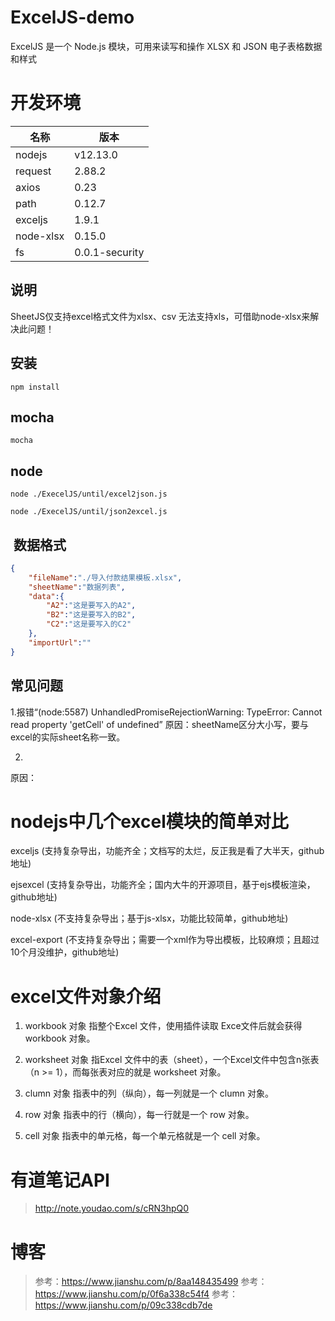 # ExcelJS-demo

ExcelJS 是一个 Node.js 模块，可用来读写和操作 XLSX 和 JSON 电子表格数据和样式

# 开发环境

|名称|版本|
|-|-|
|nodejs|v12.13.0|
|request|2.88.2|
|axios|0.23|
|path|0.12.7|
|exceljs|1.9.1|
|node-xlsx|0.15.0|
|fs|0.0.1-security|

## 说明
SheetJS仅支持excel格式文件为xlsx、csv 无法支持xls，可借助node-xlsx来解决此问题！

## 安装

```shell
npm install
```

## mocha

```shell
mocha
```

## node

```shell
node ./ExecelJS/until/excel2json.js
```

```shell
node ./ExecelJS/until/json2excel.js
```
##  数据格式


```json
{
	"fileName":"./导入付款结果模板.xlsx",
	"sheetName":"数据列表",
	"data":{
		"A2":"这是要写入的A2",
		"B2":"这是要写入的B2",
		"C2":"这是要写入的C2"
	},
	"importUrl":""
}
```


## 常见问题

1.报错“(node:5587) UnhandledPromiseRejectionWarning: TypeError: Cannot read property 'getCell' of undefined”
原因：sheetName区分大小写，要与excel的实际sheet名称一致。

2.
原因：



# nodejs中几个excel模块的简单对比

exceljs (支持复杂导出，功能齐全；文档写的太烂，反正我是看了大半天，github地址)

ejsexcel (支持复杂导出，功能齐全；国内大牛的开源项目，基于ejs模板渲染，github地址)

node-xlsx (不支持复杂导出；基于js-xlsx，功能比较简单，github地址)

excel-export (不支持复杂导出；需要一个xml作为导出模板，比较麻烦；且超过10个月没维护，github地址)


# excel文件对象介绍
1. workbook 对象
指整个Excel 文件，使用插件读取 Exce文件后就会获得 workbook 对象。

2. worksheet 对象
指Excel 文件中的表（sheet），一个Excel文件中包含n张表（n >= 1），而每张表对应的就是 worksheet 对象。

3. clumn 对象
指表中的列（纵向），每一列就是一个 clumn 对象。

4. row 对象
指表中的行（横向），每一行就是一个 row 对象。

5. cell 对象
指表中的单元格，每一个单元格就是一个 cell 对象。


# 有道笔记API

>http://note.youdao.com/s/cRN3hpQ0

# 博客

>参考：https://www.jianshu.com/p/8aa148435499
>参考：https://www.jianshu.com/p/0f6a338c54f4
>参考：https://www.jianshu.com/p/09c338cdb7de